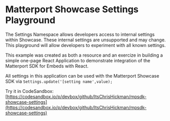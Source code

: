 # Matterport Showcase Settings Playground

The Settings Namespace allows developers access to internal settings within Showcase. These internal settings are unsupported and may change. This playground will allow developers to experiment with all known settings.

This example was created as both a resource and an exercize in building a simple one-page React Application to demonstrate integration of the Matterport SDK for Embeds with React.

All settings in this application can be used with the Matterport Showcase SDK via `Settings.update('[setting name',value);`

Try it in CodeSandbox: [https://codesandbox.io/p/devbox/github/ItsChrisHickman/mpsdk-showcase-settings](https://codesandbox.io/p/devbox/github/ItsChrisHickman/mpsdk-showcase-settings)
